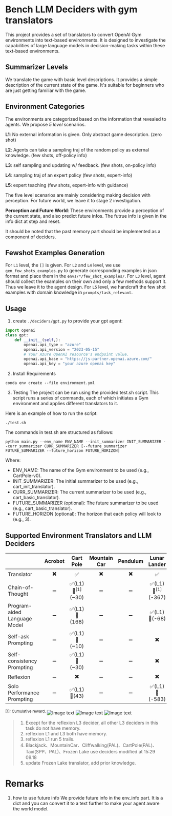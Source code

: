 # Bench LLM Deciders with gym translators 
This project provides a set of translators to convert OpenAI Gym environments into text-based environments. It is designed to investigate the capabilities of large language models in decision-making tasks within these text-based environments.

## Summarizer Levels
We translate the game with basic level descriptions. It provides a simple description of the current state of the game. It's suitable for beginners who are just getting familiar with the game.
## Environment Categories
The environments are categorized based on the information that revealed to agents. We propose *5 level* scenarios. 

**L1**: No external information is given. Only abstract game description. (zero shot)

**L2**: Agents can take a sampling traj of the random policy as external knowledge. (few shots, off-policy info)

**L3**: self sampling and updating w/ feedback. (few shots, on-policy info)

**L4**: sampling traj of an expert policy (few shots, expert-info)

**L5**: expert teaching (few shots, expert-info with guidance)

The five level scenarios are mainly considering making decision with perception. For future world, we leave it to stage 2 investigation.

**Perception and Future World**: These environments provide a perception of the current state, and also predict future infos. The futrue info is given in the info dict at step and reset.

It should be noted that the past memory part should be implemented as a component of deciders. 

## Fewshot Examples Generation
For `L1` level, the `[]` is given.
For `L2` and `L4` level, we use `gen_few_shots_examples.py` to generate corresponding examples in json format and place them in the `envs/*/few_shot_examples/`.
For `L3` level, agent should collect the examples on their own and only a few methods support it. Thus we leave it to the agent design. 
For `L5` level, we handcraft the few shot examples with domain knowledge in `prompts/task_relevant`.

## Usage 

1. create `./deciders/gpt.py` to provide your gpt agent: 
```python 
import openai
class gpt: 
    def __init__(self,):
        openai.api_type = "azure"
        openai.api_version = "2023-05-15"
        # Your Azure OpenAI resource's endpoint value.
        openai.api_base = "https://js-partner.openai.azure.com/"
        openai.api_key = "your azure openai key"
```

2. Install Requirements

```
conda env create --file environment.yml
```

3. Testing 
The project can be run using the provided test.sh script. This script runs a series of commands, each of which initiates a Gym environment and applies different translators to it.

Here is an example of how to run the script:

```
./test.sh
```
The commands in test.sh are structured as follows:

```
python main.py --env_name ENV_NAME --init_summarizer INIT_SUMMARIZER --curr_summarizer CURR_SUMMARIZER [--future_summarizer FUTURE_SUMMARIZER --future_horizon FUTURE_HORIZON] 
```
Where:

* ENV_NAME: The name of the Gym environment to be used (e.g., CartPole-v0).
* INIT_SUMMARIZER: The initial summarizer to be used (e.g., cart_init_translator).
* CURR_SUMMARIZER: The current summarizer to be used (e.g., cart_basic_translator).
* FUTURE_SUMMARIZER (optional): The future summarizer to be used (e.g., cart_basic_translator).
* FUTURE_HORIZON (optional): The horizon that each policy will look to (e.g., 3).

## Supported Environment Translators and LLM Deciders

|                              |          Acrobot         |              Cart Pole             |       Mountain Car       |         Pendulum         |       Lunar Lander       |         Blackjack        |           Taxi           |       Cliff Walking      |        Frozen Lake       |
|------------------------------|:------------------------:|:----------------------------------:|:------------------------:|:------------------------:|:------------------------:|:------------------------:|:------------------------:|:------------------------:|:------------------------:|
| Translator                   | :heavy_multiplication_x: |         :white_check_mark:         | :heavy_multiplication_x: | :heavy_multiplication_x: |    :white_check_mark:    | :heavy_multiplication_x: | :heavy_multiplication_x: | :heavy_multiplication_x: | :heavy_multiplication_x: |
| Chain-of-Thought             |    :heavy_minus_sign:    | :white_check_mark:(L1)<br>:gift:<sup>[1]</sup>(~30) |    :heavy_minus_sign:    |    :heavy_minus_sign:    | :white_check_mark:(L1)<br/>:gift:<sup>[1]</sup>(-367) |    :heavy_minus_sign:    |    :heavy_minus_sign:    |    :heavy_minus_sign:    |    :heavy_minus_sign:    |
| Program-aided Language Model |    :heavy_minus_sign:    | :white_check_mark:(L1)<br>:gift:(168) |    :heavy_minus_sign:    |    :heavy_minus_sign:    |        :white_check_mark:(L1)<br/>:gift:(-68)         |    :heavy_minus_sign:    |    :heavy_minus_sign:    |    :heavy_minus_sign:    |    :heavy_minus_sign:    |
| Self-ask Prompting           |    :heavy_minus_sign:    | :white_check_mark:(L1)<br>:gift:(~10) |    :heavy_minus_sign:    |    :heavy_minus_sign:    | :heavy_multiplication_x: |    :heavy_minus_sign:    |    :heavy_minus_sign:    |    :heavy_minus_sign:    |    :heavy_minus_sign:    |
| Self-consistency Prompting   |    :heavy_minus_sign:    |      :white_check_mark:(L1)<br>:gift:(~30)      |    :heavy_minus_sign:    |    :heavy_minus_sign:    | :heavy_multiplication_x: |    :heavy_minus_sign:    |    :heavy_minus_sign:    |    :heavy_minus_sign:    |    :heavy_minus_sign:    |
| Reflexion                    |    :heavy_minus_sign:    |      :heavy_multiplication_x:      |    :heavy_minus_sign:    |    :heavy_minus_sign:    | :heavy_multiplication_x: |    :heavy_minus_sign:    |    :heavy_minus_sign:    |    :heavy_minus_sign:    |    :heavy_minus_sign:    |
| Solo Performance Prompting | :heavy_minus_sign: | :white_check_mark:(L1)<br/>:gift:(43) | :heavy_minus_sign: | :heavy_minus_sign: | :white_check_mark:(L1)<br/>:gift:(-583) | :heavy_minus_sign: | :heavy_minus_sign: | :heavy_minus_sign: | :heavy_minus_sign: |

<sup>[1]: Cumulative reward.</sup>
![Image text](https://github.com/mail-ecnu/LLM-Decider-Bench/blob/master/vis/Classic%20Control.png)
![Image text](https://github.com/mail-ecnu/LLM-Decider-Bench/blob/master/vis/Box%202D.png)
![Image text](https://github.com/mail-ecnu/LLM-Decider-Bench/blob/master/vis/Toy%20Text.png)

>
> 1. Except for the reflexion L3 decider, all other L3 deciders in this task do not have memory.
> 2. reflexion L1 and L3 both have memory.
> 3. reflexion L1 run 5 trails.
> 4. Blackjack、MountainCar、Cliffwalking(PAL)、CartPole(PAL)、Taxi(SPP、PAL)、Frozen Lake use deciders modified at 15:29 09.18
> 5. update Frozen Lake translator, add prior knowledge. 
# Remarks 
1. how to use future info 
We provide future info in the env_info part. It is a dict and you can convert it to a text further to make your agent aware the world model. 
